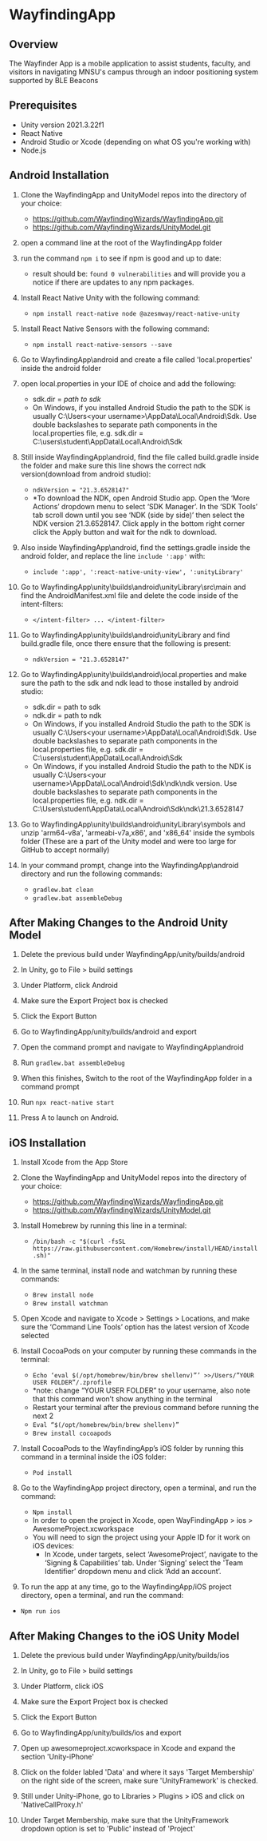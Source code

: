 # WayfindingApp

## Overview

The Wayfinder App is a mobile application to assist students, faculty, and visitors in navigating MNSU's campus through an indoor positioning system supported by BLE Beacons

## Prerequisites 

* Unity version 2021.3.22f1
* React Native
* Android Studio or Xcode (depending on what OS you're working with)
* Node.js

## Android Installation
1. Clone the WayfindingApp and UnityModel repos into the directory of your choice: 
	- https://github.com/WayfindingWizards/WayfindingApp.git 
	- https://github.com/WayfindingWizards/UnityModel.git 

2. open a command line at the root of the WayfindingApp folder

3. run the command `npm i` to see if npm is good and up to date: 
	- result should be: ```found 0 vulnerabilities``` and will provide you a notice if there are updates to any npm packages. 

4. Install React Native Unity with the following command:
	- ```npm install react-native node @azesmway/react-native-unity``` 

5. Install React Native Sensors with the following command: 
   	- ```npm install react-native-sensors --save``` 

6. Go to WayfindingApp\android and create a file called 'local.properties' inside the android folder

7. open local.properties in your IDE of choice and add the following: 
	- sdk.dir = *path to sdk* 
	- On Windows, if you installed Android Studio the path to the SDK is usually C:\Users\<your username>\AppData\Local\Android\Sdk. Use double backslashes to 	  separate path components in the local.properties file, e.g. sdk.dir = C:\\users\\student\\AppData\\Local\\Android\\Sdk

8. Still inside WayfindingApp\android, find the file called build.gradle inside the folder and make sure this line shows the correct ndk version(download from android studio):  
	- `ndkVersion = "21.3.6528147"`
	- *To download the NDK, open Android Studio app. Open the ‘More Actions’ dropdown menu to select ‘SDK Manager’. In the ‘SDK Tools’ tab scroll down until 	  you see ‘NDK (side by side)’ then select the NDK version 21.3.6528147. Click apply in the bottom right corner click the Apply button and wait for the 	  ndk to download. 

9. Also inside WayfindingApp\android, find the settings.gradle inside the android folder, and replace the line `include ':app'` with: 
	- `include ':app', ':react-native-unity-view', ':unityLibrary'`

10. Go to WayfindingApp\unity\builds\android\unityLibrary\src\main and find the AndroidManifest.xml file and delete the code inside of the intent-filters:
	- `</intent-filter> ... </intent-filter>`

11. Go to WayfindingApp\unity\builds\android\unityLibrary and find build.gradle file, once there ensure that the following is present: 
	- `ndkVersion = "21.3.6528147"`

12. Go to WayfindingApp\unity\builds\android\local.properties and make sure the path to the sdk and ndk lead to those installed by android studio: 
	- sdk.dir = path to sdk
	- ndk.dir = path to ndk
	- On Windows, if you installed Android Studio the path to the SDK is usually C:\Users\<your username>\AppData\Local\Android\Sdk. Use double backslashes to 	  separate path components in the local.properties file, e.g. sdk.dir = C:\\users\\student\\AppData\\Local\\Android\\Sdk 
	- On Windows, if you installed Android Studio the path to the NDK is usually C:\Users\<your username>\AppData\Local\Android\Sdk\ndk\ndk version. Use 
	  double backslashes to separate path components in the local.properties file, e.g. ndk.dir = C:\\Users\\student\\AppData\\Local\\Android\\Sdk\\ndk\\21.3.6528147 

13. Go to WayfindingApp\unity\builds\android\unityLibrary\symbols and unzip 'arm64-v8a', 'armeabi-v7a,x86', and 'x86_64' inside the symbols folder (These are a part of the Unity model and were too large for GitHub to accept normally)

14. In your command prompt, change into the WayfindingApp\android directory and run the following commands:
	- ```gradlew.bat clean```
	- ```gradlew.bat assembleDebug```

## After Making Changes to the Android Unity Model
1. Delete the previous build under WayfindingApp/unity/builds/android
2. In Unity, go to File > build settings

3. Under Platform, click Android 

4. Make sure the Export Project box is checked 

5. Click the Export Button 

6. Go to WayfindingApp/unity/builds/android and export 

7. Open the command prompt and navigate to WayfindingApp\android 

8. Run `gradlew.bat assembleDebug` 

9. When this finishes, Switch to the root of the WayfindingApp folder in a command prompt

10. Run `npx react-native start`

11. Press A to launch on Android. 

## iOS Installation
1. Install Xcode from the App Store 

2. Clone the WayfindingApp and UnityModel repos into the directory of your choice: 
	- https://github.com/WayfindingWizards/WayfindingApp.git 
	- https://github.com/WayfindingWizards/UnityModel.git 

3. Install Homebrew by running this line in a terminal: 
	- ```/bin/bash -c "$(curl -fsSL https://raw.githubusercontent.com/Homebrew/install/HEAD/install.sh)"```

4. In the same terminal, install node and watchman by running these commands: 
	- ```Brew install node```
	- ```Brew install watchman```

5. Open Xcode and navigate to Xcode > Settings > Locations, and make sure the ‘Command Line Tools’ option has the latest version of Xcode selected 

6. Install CocoaPods on your computer by running these commands in the terminal: 
	- ```Echo ‘eval $(/opt/homebrew/bin/brew shellenv)”’ >>/Users/”YOUR USER FOLDER”/.zprofile```
	- *note: change “YOUR USER FOLDER” to your username, also note that this command won’t show anything in the terminal 
	- Restart your terminal after the previous command before running the next 2 
	- ```Eval “$(/opt/homebrew/bin/brew shellenv)”``` 
	- ```Brew install cocoapods```

7. Install CocoaPods to the WayfindingApp’s iOS folder by running this command in a terminal inside the iOS folder: 
	- ```Pod install```

8. Go to the WayfindingApp project directory, open a terminal, and run the command: 
	- ```Npm install```
	- In order to open the project in Xcode, open WayFindingApp > ios > AwesomeProject.xcworkspace  
	- You will need to sign the project using your Apple ID for it work on iOS devices:
 		- In Xcode, under targets, select ‘AwesomeProject’, navigate to the ‘Signing & Capabilities’ tab. Under ‘Signing’ select the 'Team Identifier’ 			  dropdown menu and click ‘Add an account’.

9. To run the app at any time, go to the WayfindingApp/iOS project directory, open a terminal, and run the command: 
- ```Npm run ios``` 

## After Making Changes to the iOS Unity Model
1. Delete the previous build under WayfindingApp/unity/builds/ios
2. In Unity, go to File > build settings

3. Under Platform, click iOS 

4. Make sure the Export Project box is checked 

5. Click the Export Button 

6. Go to WayfindingApp/unity/builds/ios and export 

7. Open up awesomeproject.xcworkspace in Xcode and expand the section 'Unity-iPhone'

8. Click on the folder labled 'Data' and where it says 'Target Membership' on the right side of the screen, make sure 'UnityFramework' is checked.

9. Still under Unity-iPhone, go to Libraries > Plugins > iOS and click on 'NativeCallProxy.h'
10. Under Target Membership, make sure that the UnityFramework dropdown option is set to 'Public' instead of 'Project'
